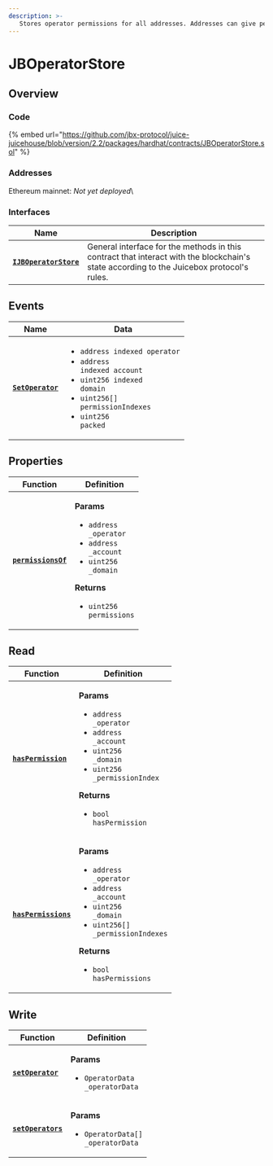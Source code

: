 ```yaml
---
description: >-
   Stores operator permissions for all addresses. Addresses can give permissions to any other address to take specific indexed actions on their behalf.
---
```


# JBOperatorStore

## Overview

### Code

{% embed url="https://github.com/jbx-protocol/juice-juicehouse/blob/version/2.2/packages/hardhat/contracts/JBOperatorStore.sol" %}

### **Addresses**

Ethereum mainnet: _Not yet deployed_\

### **Interfaces**

| Name                                                           | Description                                                                                                                              |
| -------------------------------------------------------------- | ---------------------------------------------------------------------------------------------------------------------------------------- |
| [**`IJBOperatorStore`**](../../interfaces/ijboperatorstore.md) | General interface for the methods in this contract that interact with the blockchain's state according to the Juicebox protocol's rules. |

## Events

| Name                                       | Data                                                                                                                                                                                                                                  |
| ------------------------------------------ | ------------------------------------------------------------------------------------------------------------------------------------------------------------------------------------------------------------------------------------- |
| [**`SetOperator`**](events/setoperator.md) | <ul><li><code>address indexed operator</code></li><li><code>address indexed account</code></li><li><code>uint256 indexed domain</code></li><li><code>uint256[] permissionIndexes</code></li><li><code>uint256 packed</code></li></ul> |

## Properties

| Function                                           | Definition                                                                                                                                                                                                                                 |
| -------------------------------------------------- | ------------------------------------------------------------------------------------------------------------------------------------------------------------------------------------------------------------------------------------------ |
| [**`permissionsOf`**](properties/permissionsof.md) | <p><strong>Params</strong></p><ul><li><code>address _operator</code></li><li><code>address _account</code></li><li><code>uint256 _domain</code></li></ul><p><strong>Returns</strong></p><ul><li><code>uint256 permissions</code></li></ul> |

## Read

| Function                                       | Definition                                                                                                                                                                                                                                                                                   |
| ---------------------------------------------- | -------------------------------------------------------------------------------------------------------------------------------------------------------------------------------------------------------------------------------------------------------------------------------------------- |
| [**`hasPermission`**](read/haspermission.md)   | <p><strong>Params</strong></p><ul><li><code>address _operator</code></li><li><code>address _account</code></li><li><code>uint256 _domain</code></li><li><code>uint256 _permissionIndex</code></li></ul><p><strong>Returns</strong></p><ul><li><code>bool hasPermission</code></li></ul>      |
| [**`hasPermissions`**](read/haspermissions.md) | <p><strong>Params</strong></p><ul><li><code>address _operator</code></li><li><code>address _account</code></li><li><code>uint256 _domain</code></li><li><code>uint256[] _permissionIndexes</code></li></ul><p><strong>Returns</strong></p><ul><li><code>bool hasPermissions</code></li></ul> |

## Write

| Function                                    | Definition                                                                                |
| ------------------------------------------- | ----------------------------------------------------------------------------------------- |
| [**`setOperator`**](events/setoperator.md)  | <p><strong>Params</strong></p><ul><li><code>OperatorData _operatorData</code></li></ul>   |
| [**`setOperators`**](write/setoperators.md) | <p><strong>Params</strong></p><ul><li><code>OperatorData[] _operatorData</code></li></ul> |
